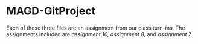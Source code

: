 # MAGD-GitProject

Each of these three files are an assignment from our class turn-ins.
The assignments included are *assignment 10, assignment 8,* and *assignment 7*
